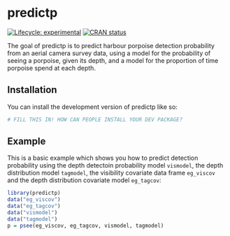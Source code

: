 
<!-- README.md is generated from README.Rmd. Please edit that file -->

# predictp

<!-- badges: start -->

[![Lifecycle:
experimental](https://img.shields.io/badge/lifecycle-experimental-orange.svg)](https://lifecycle.r-lib.org/articles/stages.html#experimental)
[![CRAN
status](https://www.r-pkg.org/badges/version/predictp)](https://CRAN.R-project.org/package=predictp)
<!-- badges: end -->

The goal of predictp is to predict harbour porpoise detection
probability from an aerial camera survey data, using a model for the
probability of seeing a porpoise, given its depth, and a model for the
proportion of time porpoise spend at each depth.

## Installation

You can install the development version of predictp like so:

``` r
# FILL THIS IN! HOW CAN PEOPLE INSTALL YOUR DEV PACKAGE?
```

## Example

This is a basic example which shows you how to predict detection
probability using the depth detectoin probability model `vismodel`, the
depth distribution model `tagmodel`, the visibility covariate data frame
`eg_viscov` and the depth distribution covariate model `eg_tagcov`:

``` r
library(predictp)
data("eg_viscov")
data("eg_tagcov")
data("vismodel")
data("tagmodel")
p = psee(eg_viscov, eg_tagcov, vismodel, tagmodel)
```
